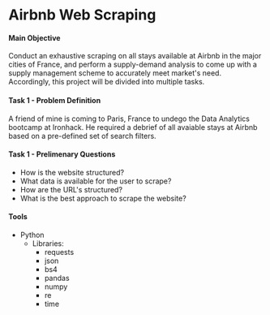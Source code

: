 # Airbnb Web Scraping
#### Main Objective
Conduct an exhaustive scraping on all stays available at Airbnb in the major cities of France, and perform a supply-demand analysis to come up with a supply management scheme to accurately meet market's need. Accordingly, this project will be divided into multiple tasks.

#### Task 1 - Problem Definition
A friend of mine is coming to Paris, France to undego the Data Analytics bootcamp at Ironhack. He required a debrief of all avaiable stays at Airbnb based on a pre-defined set of search filters.

#### Task 1 - Prelimenary Questions
- How is the website structured?
- What data is available for the user to scrape?
- How are the URL's structured?
- What is the best approach to scrape the website?

#### Tools 
- Python
  - Libraries:
    - requests
    - json
    - bs4
    - pandas
    - numpy
    - re
    - time

